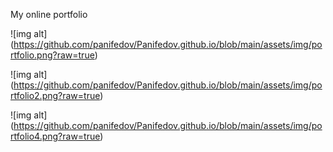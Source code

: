 


My online portfolio

![img alt] (https://github.com/panifedov/Panifedov.github.io/blob/main/assets/img/portfolio.png?raw=true)

![img alt] (https://github.com/panifedov/Panifedov.github.io/blob/main/assets/img/portfolio2.png?raw=true)

![img alt] (https://github.com/panifedov/Panifedov.github.io/blob/main/assets/img/portfolio4.png?raw=true)
